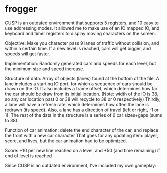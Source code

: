 # frogger
CUSP is an outdated environment that supports 5 registers, and 10 easy to use addressing modes. 
It allowed me to make use of an IO mapped IO, and keyboard and timer registers to display moving characters on the screen.

Objective: Make you character pass 9 lanes of traffic without collision, and within a certain time.
           If a new level is reached, cars will get bigger, and speeds will get faster.

Implementation: Randomly generated cars and speeds for each level, but the minimum size and speed increase.

Structure of data: Array of objects (lanes) found at the bottom of the file.
  A lane includes a starting IO port, for which a sequence of cars should be drawn on the IO.
  It also includes a frame offset, which determines how far the car should be draw from its initial location.
    (Note: width of the IO is 38, so any car location past 0 or 38 will recycle to 38 or 0 respectively)
  Thirdly, a lane will have a refresh rate, which determines how often the lane is redrawn (its speed).
  Also, a lane has a direction of travel (left or right, -1 or 1).
  The rest of the data in the structure is a series of 6 car sizes+gaps (sums to 38).
 
Function of car animation: delete the end character of the car, and replace the front with a new car character
  That goes for any updating item: player, score, and lives, but the car animation had to be optimized.

Score: +10 per new line reached on a level, and +50 (and time remaining) if end of level is reached

Since CUSP is an outdated environment, I've included my own gameplay:
